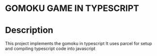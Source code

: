 # GOMOKU GAME IN TYPESCRIPT
# Description
This  project implements the gomoku in typescript
It uses parcel for setup and compiling typescript code into javascript
